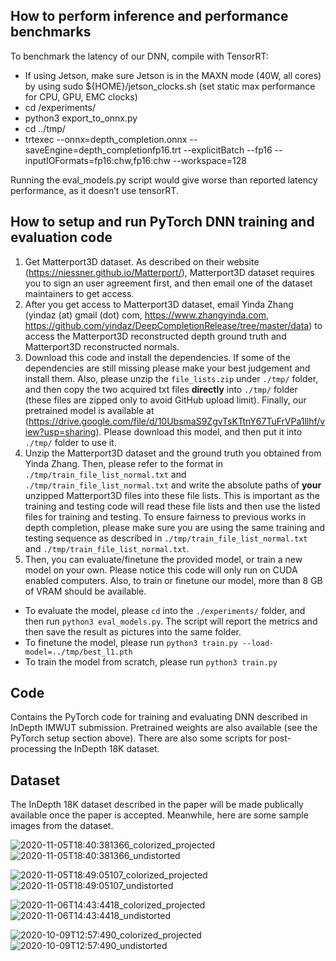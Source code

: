 ## How to perform inference and performance benchmarks
To benchmark the latency of our DNN, compile with TensorRT:
- If using Jetson, make sure Jetson is in the MAXN mode (40W, all cores) by using sudo ${HOME}/jetson_clocks.sh (set static max performance for CPU, GPU, EMC clocks)
- cd <InDepth dir>/experiments/
- python3 export_to_onnx.py 
- cd ../tmp/
- trtexec --onnx=depth_completion.onnx --saveEngine=depth_completionfp16.trt --explicitBatch --fp16 --inputIOFormats=fp16:chw,fp16:chw --workspace=128

Running the eval_models.py script would give worse than reported latency performance, as it doesn’t use tensorRT. 

## How to setup and run PyTorch DNN training and evaluation code
1. Get Matterport3D dataset. As described on their website (https://niessner.github.io/Matterport/), Matterport3D dataset requires you to sign an user agreement first, and then email one of the dataset maintainers to get access.
2. After you get access to Matterport3D dataset, email Yinda Zhang (yindaz (at) gmail (dot) com, https://www.zhangyinda.com, https://github.com/yindaz/DeepCompletionRelease/tree/master/data) to access the Matterport3D reconstructed depth ground truth and Matterport3D reconstructed normals.
3. Download this code and install the dependencies. If some of the dependencies are still missing please make your best judgement and install them. Also, please unzip the `file_lists.zip` under `./tmp/` folder, and then copy the two acquired txt files **directly** into `./tmp/` folder (these files are zipped only to avoid GitHub upload limit). Finally, our pretrained model is available at (https://drive.google.com/file/d/10UbsmaS9ZgvTsKTtnY67TuFrVPa1llhf/view?usp=sharing). Please download this model, and then put it into `./tmp/` folder to use it.
4. Unzip the Matterport3D dataset and the ground truth you obtained from Yinda Zhang. Then, please refer to the format in `./tmp/train_file_list_normal.txt` and `./tmp/train_file_list_normal.txt` and write the absolute paths of **your** unzipped Matterport3D files into these file lists. This is important as the training and testing code will read these file lists and then use the listed files for training and testing. To ensure fairness to previous works in depth completion, please make sure you are using the same training and testing sequence as described in `./tmp/train_file_list_normal.txt` and `./tmp/train_file_list_normal.txt`.
5. Then, you can evaluate/finetune the provided model, or train a new model on your own. Please notice this code will only run on CUDA enabled computers. Also, to train or finetune our model, more than 8 GB of VRAM should be available.
  - To evaluate the model, please `cd` into the `./experiments/` folder, and then run `python3 eval_models.py`. The script will report the metrics and then save the result as pictures into the same folder.
  - To finetune the model, please run `python3 train.py --load-model=../tmp/best_l1.pth`
  - To train the model from scratch, please run `python3 train.py`

## Code
Contains the PyTorch code for training and evaluating DNN described in InDepth IMWUT submission. Pretrained weights are also available (see the PyTorch setup section above). There are also some scripts for post-processing the InDepth 18K dataset. 

## Dataset
The InDepth 18K dataset described in the paper will be made publically available once the paper is accepted. Meanwhile, here are some sample images from the dataset. 

![2020-11-05T18:40:381366_colorized_projected](https://user-images.githubusercontent.com/85352183/144230500-f1cb1fb4-aff5-498b-be7a-660924d3b67d.png)
![2020-11-05T18:40:381366_undistorted](https://user-images.githubusercontent.com/85352183/144230503-b06889b5-4672-456c-b8bd-3d2a19a4c446.jpg)


![2020-11-05T18:49:05107_colorized_projected](https://user-images.githubusercontent.com/85352183/144230596-98814705-c5a0-41d3-b947-e37800801105.png)
![2020-11-05T18:49:05107_undistorted](https://user-images.githubusercontent.com/85352183/144230598-418ba9d2-a77c-4121-ac19-2c19bc26fcf4.jpg)
  
![2020-11-06T14:43:4418_colorized_projected](https://user-images.githubusercontent.com/85352183/144230647-43457b3e-42ad-45b5-95d1-e07bb4475224.png)
![2020-11-06T14:43:4418_undistorted](https://user-images.githubusercontent.com/85352183/144230648-de66d501-135f-420a-af2d-4f23bafa0f99.jpg)


![2020-10-09T12:57:490_colorized_projected](https://user-images.githubusercontent.com/85352183/144230740-27fba7e8-bed2-4644-beda-161b961c0dd9.png)
![2020-10-09T12:57:490_undistorted](https://user-images.githubusercontent.com/85352183/144230742-2326797b-7c62-4e91-bfd6-8065dd42711e.jpg)
